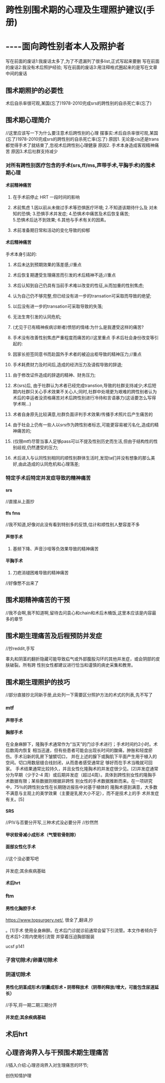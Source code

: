 # 跨性别围术期的心理及生理照护建议(手册)

# ----面向跨性别者本人及照护者



写在前面的废话1:我废话太多了,为了不遗漏列了很多list,正式写起来要删
写在前面的废话2:我没有术后照护经验;
写在前面的废话3:用注释格式圈起来的是写在文章中间的废话

## 围术期照护的必要性

术后自杀率很可观,某国(忘了)1978-2010完成srs的跨性别的自杀死亡率(忘了)







## 围术期心理简介

//这里应该写一下为什么要注意术后跨性别的心理
摆事实:术后自杀率很可观,某国(忘了)1978-2010完成srs的跨性别的自杀死亡率(忘了)
原因1. 无论是cis还是trans都觉得手术了就结束了,忽视术后跨性别心理健康
原因2. 手术本身造成客观精神痛苦
原因3.术后社群支持减少


### 对所有跨性别医疗包含的手术(srs,ff/ms,声带手术,平胸手术)的围术期心理

#### 术前精神痛苦

1. 在手术前停止 HRT 一段时间的影响
2. 术前焦虑
	1.因以前从未做过手术等恐惧医疗环境;
	2.不知道该期待什么及 对未知的恐惧;
	3.恐惧手术并发症;
	4.恐惧术中痛苦及术后恢复痛苦;  
	5.恐惧术后达不到效果;
	6.其他与手术有关的因素。

3. 术前准备期日常和活动的变化导致的抑郁

#### 术后精神痛苦
手术本身引起的:
1. 术后未达到预期效果的落差感;//重点
2. 术后恢复期遭受生理痛苦而引发的术后精神不适;//重点
3. 术后认知到自己仍具有当前手术难以改变的性征,从而加重的性别焦虑;
4. 认为自己仍不够完整,但已经没有进一步的transation可采取而导致的绝望;
5. 以后没有进一步的transation可采取导致的失落;
6. 无法生育引发的认同危机;
7. (尤见于已有精神疾病诊断者)愤怒的情绪:为什么是我遭受这样的痛苦?
8. 手术没有改善性别焦虑严重程度而痛苦的//这里重点
手术后社会身份改变等引起的:
1. 因家长拒签同意书而赴国外手术者的被迫出柜导致的精神压力;//重点
2. 手术耗费财力及时间后,造成的经济压力及请假导致的辞退;
3. 由于修改证件造成的辞退的精神、财务压力;

4. 术(srs)后, 由于社群认为术者已经完成transtion,导致的社群支持减少;术后短期内社群只关心手术效果不关心人;同时,社群中处境更为艰难的跨性别者认为术后的幸运者没资格痛苦对术后跨性别进行冷待和言语暴力(这话要怎么写得学术啊...)
5. 术者自身原先比较满意,社群负面评判手术效果/传播手术照片后产生痛苦的
6. 由于社会上仍有一些人以srs作为跨性别者标志,可能更容易被污名化,造成的精神痛苦的;
7. (仅限mtf)尽管当事人足够pass可以不提及性别历史而生活,但由于结构性的性别歧视,仍然遭受的压力;
8. 术后进入与认同性别相同的顺性别群体生活时,发现ta们并没有想象的那么美好,由此造成的认同危机和心理落差;


### 特定手术后特定并发症导致的精神痛苦
#### srs
//直接从上面抄
#### ffs fms
//我不知道,好像对此没有看到特别多的反馈,估计和顺性别人整容差不多
#### 声带手术

1. 基频下降、声音沙哑等负效果导致的精神痛苦

#### 平胸手术
1. 刀疤消褪困难导致的精神痛苦

//好像憋不出来了

## 围术期精神痛苦的干预

//我不会啊,我不知道啊,留待去问袁心和chain和术后木桶饭,这里本应该是内容最多的章节

## 围术期生理痛苦及后程预防并发症

//抄reddit,手写

睾丸和阴茎的翻折隐藏可能导致疝气或外部腹股沟环的其他并发症，或会阴部的皮肤破裂。所有跨 性别女性都建议进行恰当和谨慎的病史采集和教育。

## 围术期生理照护的技巧

//部分直接抄北同新手册,此处列一下需要区分照护方法的术式的列表,先不写了

### mtf
#### 声带手术 

####  胸部手术

在全身麻醉下，隆胸手术通常作为“当天”的门诊手术进行；手术时间约2小时。术后数周内恢复 相当迅速，但有些患者可能会出现长时间的酸痛，肿胀和轻度瘀伤。手术沿新的乳房下皱襞切口， 并在上述的腺下或胸肌下平面产生用于植入的空间。切口用数层缝合线封闭，从而患者感受通常足 够好而在手术当晚就可回家。 手术结果通常比较持久，并且女性化隆胸术的并发症很少见。[2]并发症通常分为早期（少于2-4 周）或后期并发症（超过4周）。具体到跨性别女性的隆胸手术数据有限；某些数据则根据非跨性 别女性的手术数据推断而来。在一项研究中，75％的跨性别女性在长期随访报告中对基于植体的 隆胸术感到满意，大多数不满意与主观上的美学效果（主要是乳房大小不足），而不是技术上的手 术并发症有关。[5]





#### SRS

//PIV与否要分开写,三种术式没必要分开
//抄然然

####  甲状软骨减小成形术（气管软骨削除）

#### 面部女性化手术

//这个没必要写吧

#### 

并发症;其余疾病基础

#### 术后hrt



### ftm

#### 男性化胸腔手术

https://www.topsurgery.net/,
很全了,翻译,抄



。[1]手术 使用全身麻醉。在术后门诊就诊前通常会留下引流管。本文作者倾向于在术后1-2周内使用引流管 并穿着压迫胸部服装





ucsf p141





### 子宫切除术/卵巢切除术

### 阴道切除术

#### 男性化阴茎成形术/阴囊成形术 • 阴蒂释放术（阴蒂的释放/增大，可能包含尿道延长）

//手写,将一期二期三期分开

#### 并发症;其余疾病基础







## 术后hrt



## 心理咨询界入与干预围术期生理痛苦

//插入介绍:心理咨询界入对生理痛苦的环节;



创伤知情护理